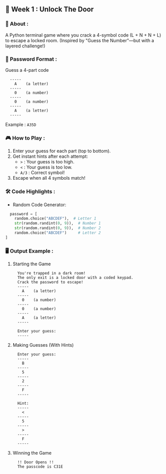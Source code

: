 ## 🚪 Week 1 : Unlock The Door
### 🎲 About :
A Python terminal game where you crack a 4-symbol code (L + N + N + L) to escape a locked room.
(Inspired by "Guess the Number"—but with a layered challenge!)

### 🔐 Password Format :</h3>
Guess a 4-part code
```
  -----
    A    (a letter)
  -----
    0    (a number)
  -----
    0    (a number)
  -----
    A    (a letter)
  -----
```
Example : ```A35D```

### 🎮 How to Play :
1. Enter your guess for each part (top to bottom).
2. Get instant hints after each attempt:
    - ```>``` : Your guess is too high.
    - ```<``` : Your guess is too low.
    - ```A/3``` : Correct symbol!
3. Escape when all 4 symbols match!

### 🛠️ Code Highlights :
- Random Code Generator:
```py
  password = [
    random.choice("ABCDEF"),  # Letter 1  
    str(random.randint(0, 9)),  # Number 1  
    str(random.randint(0, 9)),  # Number 2  
    random.choice("ABCDEF")     # Letter 2  
]
```

### 🖥️ Output Example :
1. Starting the Game
   ```
     You're trapped in a dark room!
     The only exit is a locked door with a coded keypad.
     Crack the password to escape!
     -----
       A    (a letter)
     -----
       0    (a number)
     -----
       0    (a number)
     -----
       A    (a letter)
     -----
   
     Enter your guess:
     -----
   ```
2. Making Guesses (With Hints)
   ```
     Enter your guess:
     -----
       B
     -----
       5
     -----
       2
     -----
       F
     -----

     Hint:
     -----
       <  
     -----
       5  
     -----
       > 
     -----
       F 
     -----
   ```
3. Winning the Game
   ```
     !! Door Opens !!
     The passcode is C31E
   ```
